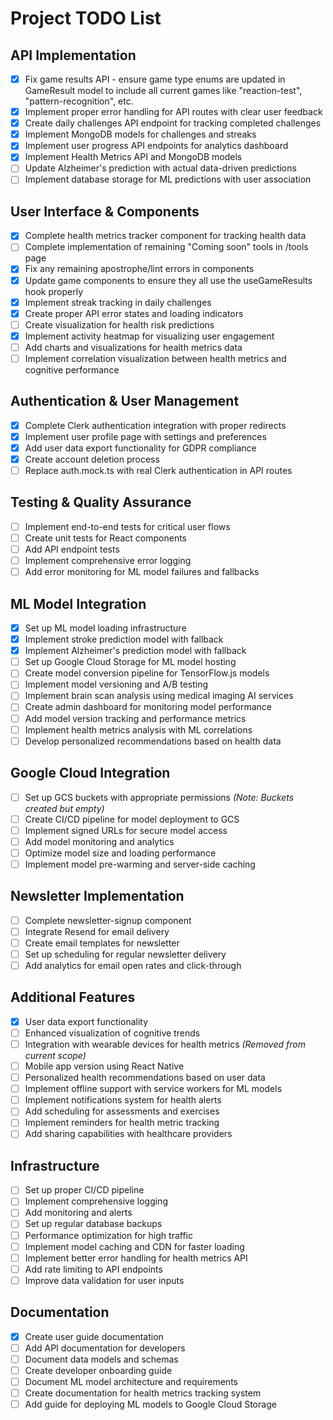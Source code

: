 # Project TODO List

## API Implementation
- [x] Fix game results API - ensure game type enums are updated in GameResult model to include all current games like "reaction-test", "pattern-recognition", etc.
- [x] Implement proper error handling for API routes with clear user feedback
- [x] Create daily challenges API endpoint for tracking completed challenges
- [x] Implement MongoDB models for challenges and streaks
- [x] Implement user progress API endpoints for analytics dashboard
- [x] Implement Health Metrics API and MongoDB models
- [ ] Update Alzheimer's prediction with actual data-driven predictions
- [ ] Implement database storage for ML predictions with user association

## User Interface & Components
- [x] Complete health metrics tracker component for tracking health data
- [ ] Complete implementation of remaining "Coming soon" tools in /tools page
- [x] Fix any remaining apostrophe/lint errors in components
- [x] Update game components to ensure they all use the useGameResults hook properly
- [x] Implement streak tracking in daily challenges
- [x] Create proper API error states and loading indicators
- [ ] Create visualization for health risk predictions
- [x] Implement activity heatmap for visualizing user engagement
- [ ] Add charts and visualizations for health metrics data
- [ ] Implement correlation visualization between health metrics and cognitive performance

## Authentication & User Management
- [x] Complete Clerk authentication integration with proper redirects
- [x] Implement user profile page with settings and preferences
- [x] Add user data export functionality for GDPR compliance
- [x] Create account deletion process
- [ ] Replace auth.mock.ts with real Clerk authentication in API routes

## Testing & Quality Assurance
- [ ] Implement end-to-end tests for critical user flows
- [ ] Create unit tests for React components
- [ ] Add API endpoint tests
- [ ] Implement comprehensive error logging
- [ ] Add error monitoring for ML model failures and fallbacks

## ML Model Integration
- [x] Set up ML model loading infrastructure
- [x] Implement stroke prediction model with fallback
- [x] Implement Alzheimer's prediction model with fallback
- [ ] Set up Google Cloud Storage for ML model hosting
- [ ] Create model conversion pipeline for TensorFlow.js models
- [ ] Implement model versioning and A/B testing
- [ ] Implement brain scan analysis using medical imaging AI services
- [ ] Create admin dashboard for monitoring model performance
- [ ] Add model version tracking and performance metrics
- [ ] Implement health metrics analysis with ML correlations
- [ ] Develop personalized recommendations based on health data

## Google Cloud Integration
- [ ] Set up GCS buckets with appropriate permissions *(Note: Buckets created but empty)*
- [ ] Create CI/CD pipeline for model deployment to GCS
- [ ] Implement signed URLs for secure model access
- [ ] Add model monitoring and analytics
- [ ] Optimize model size and loading performance
- [ ] Implement model pre-warming and server-side caching 

## Newsletter Implementation
- [ ] Complete newsletter-signup component
- [ ] Integrate Resend for email delivery
- [ ] Create email templates for newsletter
- [ ] Set up scheduling for regular newsletter delivery
- [ ] Add analytics for email open rates and click-through

## Additional Features
- [x] User data export functionality
- [ ] Enhanced visualization of cognitive trends
- [ ] Integration with wearable devices for health metrics *(Removed from current scope)*
- [ ] Mobile app version using React Native
- [ ] Personalized health recommendations based on user data
- [ ] Implement offline support with service workers for ML models
- [ ] Implement notifications system for health alerts
- [ ] Add scheduling for assessments and exercises
- [ ] Implement reminders for health metric tracking
- [ ] Add sharing capabilities with healthcare providers

## Infrastructure
- [ ] Set up proper CI/CD pipeline
- [ ] Implement comprehensive logging
- [ ] Add monitoring and alerts
- [ ] Set up regular database backups
- [ ] Performance optimization for high traffic
- [ ] Implement model caching and CDN for faster loading
- [ ] Implement better error handling for health metrics API
- [ ] Add rate limiting to API endpoints
- [ ] Improve data validation for user inputs

## Documentation
- [x] Create user guide documentation
- [ ] Add API documentation for developers
- [ ] Document data models and schemas
- [ ] Create developer onboarding guide 
- [ ] Document ML model architecture and requirements
- [ ] Create documentation for health metrics tracking system
- [ ] Add guide for deploying ML models to Google Cloud Storage 